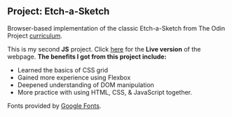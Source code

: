 ## Project: Etch-a-Sketch
Browser-based implementation of the classic Etch-a-Sketch from The Odin Project [curriculum](https://www.theodinproject.com/lessons/foundations-etch-a-sketch).

This is my second **JS** project. Click [here](https://kbousquet.github.io/etch-a-sketch) for the **Live version** of the webpage.
**The benefits I got from this project include:**
* Learned the basics of CSS grid
* Gained more experience using Flexbox
* Deepened understanding of DOM manipulation
* More practice with using HTML, CSS, & JavaScript together.

Fonts provided by [Google Fonts](https://fonts.google.com/specimen/Klee+One).
